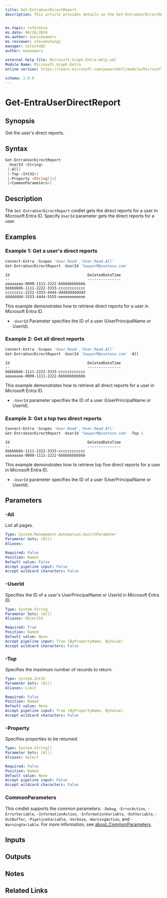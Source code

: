 ```yaml
---
title: Get-EntraUserDirectReport
description: This article provides details on the Get-EntraUserDirectReport command.


ms.topic: reference
ms.date: 06/26/2024
ms.author: eunicewaweru
ms.reviewer: stevemutungi
manager: CelesteDG
author: msewaweru

external help file: Microsoft.Graph.Entra-Help.xml
Module Name: Microsoft.Graph.Entra
online version: https://learn.microsoft.com/powershell/module/Microsoft.Graph.Entra/Get-EntraUserDirectReport

schema: 2.0.0
---
```


# Get-EntraUserDirectReport

## Synopsis

Get the user's direct reports.

## Syntax

```powershell
Get-EntraUserDirectReport
 -UserId <String>
 [-All]
 [-Top <Int32>]
 [-Property <String[]>]
 [<CommonParameters>]
```

## Description

The `Get-EntraUserDirectReport` cmdlet gets the direct reports for a user in Microsoft Entra ID. Specify `UserId` parameter gets the direct reports for a user.

## Examples

### Example 1: Get a user's direct reports

```powershell
Connect-Entra -Scopes 'User.Read','User.Read.All'
Get-EntraUserDirectReport -UserId 'SawyerM@contoso.com'
```

```Output
Id                                   DeletedDateTime
--                                   ---------------
aaaaaaaa-0000-1111-2222-bbbbbbbbbbbb
bbbbbbbb-1111-2222-3333-cccccccccccc
cccccccc-2222-3333-4444-dddddddddddd
dddddddd-3333-4444-5555-eeeeeeeeeeee
```

This example demonstrates how to retrieve direct reports for a user in Microsoft Entra ID.

- `-UserId` Parameter specifies the ID of a user (UserPrincipalName or UserId).

### Example 2: Get all direct reports

```powershell
Connect-Entra -Scopes 'User.Read','User.Read.All'
Get-EntraUserDirectReport -UserId 'SawyerM@contoso.com' -All 
```

```Output
Id                                   DeletedDateTime
--                                   ---------------
bbbbbbbb-1111-2222-3333-cccccccccccc
aaaaaaaa-0000-1111-2222-bbbbbbbbbbbb
```

This example demonstrates how to retrieve all direct reports for a user in Microsoft Entra ID.

- `-UserId` parameter specifies the ID of a user (UserPrincipalName or UserId).

### Example 3: Get a top two direct reports

```powershell
Connect-Entra -Scopes 'User.Read','User.Read.All'
Get-EntraUserDirectReport -UserId 'SawyerM@contoso.com' -Top 2
```

```Output
Id                                   DeletedDateTime
--                                   ---------------
bbbbbbbb-1111-2222-3333-cccccccccccc
aaaaaaaa-0000-1111-2222-bbbbbbbbbbbb
```

This example demonstrates how to retrieve top five direct reports for a user in Microsoft Entra ID.

- `-UserId` parameter specifies the ID of a user (UserPrincipalName or UserId).

## Parameters

### -All

List all pages.

```yaml
Type: System.Management.Automation.SwitchParameter
Parameter Sets: (All)
Aliases:

Required: False
Position: Named
Default value: False
Accept pipeline input: False
Accept wildcard characters: False
```

### -UserId

Specifies the ID of a user's UserPrincipalName or UserId in Microsoft Entra ID.

```yaml
Type: System.String
Parameter Sets: (All)
Aliases: ObjectId

Required: True
Position: Named
Default value: None
Accept pipeline input: True (ByPropertyName, ByValue)
Accept wildcard characters: False
```

### -Top

Specifies the maximum number of records to return.

```yaml
Type: System.Int32
Parameter Sets: (All)
Aliases: Limit

Required: False
Position: Named
Default value: None
Accept pipeline input: True (ByPropertyName, ByValue)
Accept wildcard characters: False
```

### -Property

Specifies properties to be returned.

```yaml
Type: System.String[]
Parameter Sets: (All)
Aliases: Select

Required: False
Position: Named
Default value: None
Accept pipeline input: False
Accept wildcard characters: False
```

### CommonParameters

This cmdlet supports the common parameters: `-Debug`, `-ErrorAction`, `-ErrorVariable`, `-InformationAction`, `-InformationVariable`, `-OutVariable`, `-OutBuffer`, `-PipelineVariable`, `-Verbose`, `-WarningAction`, and `-WarningVariable`. For more information, see [about_CommonParameters](https://go.microsoft.com/fwlink/?LinkID=113216).

## Inputs

## Outputs

## Notes

## Related Links
